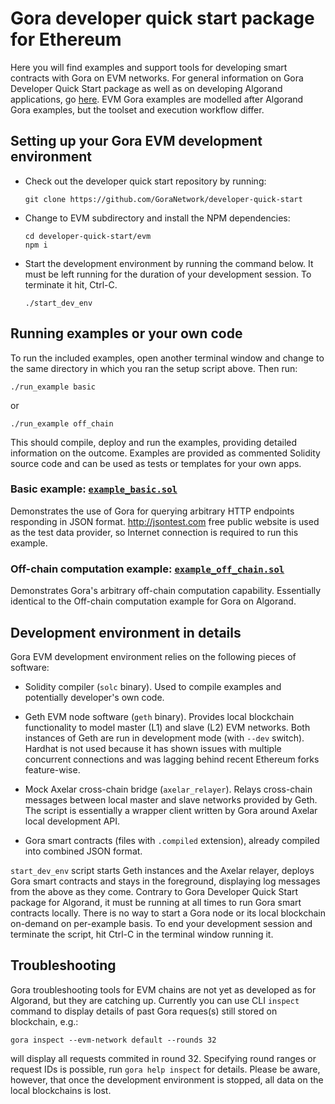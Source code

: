 # Gora developer quick start package for Ethereum

Here you will find examples and support tools for developing smart contracts with
Gora on EVM networks. For general information on Gora Developer Quick Start
package as well as on developing Algorand applications, go [here](https://github.com/GoraNetwork/developer-quick-start/README.md).
EVM Gora examples are modelled after Algorand Gora examples, but the toolset and
execution workflow differ.

## Setting up your Gora EVM development environment

 * Check out the developer quick start repository by running:
   ```
   git clone https://github.com/GoraNetwork/developer-quick-start
   ```

 * Change to EVM subdirectory and install the NPM dependencies:
   ```
   cd developer-quick-start/evm
   npm i
   ```
 * Start the development environment by running the command below. It must
   be left running for the duration of your development session. To terminate
   it hit, Ctrl-C.
   ```
   ./start_dev_env
   ```

## Running examples or your own code

To run the included examples, open another terminal window and change
to the same directory in which you ran the setup script above. Then run:
```
./run_example basic
```
or
```
./run_example off_chain
```

This should compile, deploy and run the examples, providing detailed information
on the outcome. Examples are provided as commented Solidity source code and can
be used as tests or templates for your own apps.

### Basic example: [`example_basic.sol`](https://github.com/GoraNetwork/developer-quick-start/blob/main/evm/example_basic.sol "Example app on Github")

Demonstrates the use of Gora for querying arbitrary HTTP endpoints responding in
JSON format. <http://jsontest.com> free public website is used as the test data
provider, so Internet connection is required to run this example.

### Off-chain computation example: [`example_off_chain.sol`](https://github.com/GoraNetwork/developer-quick-start/blob/main/evm/example_offchain.sol "Example app on Github")

Demonstrates Gora's arbitrary off-chain computation capability. Essentially
identical to the Off-chain computation example for Gora on Algorand.

## Development environment in details

Gora EVM development environment relies on the following pieces of software:

 * Solidity compiler (`solc` binary). Used to compile examples and potentially
   developer's own code.

 * Geth EVM node software (`geth` binary). Provides local blockchain
   functionality to model master (L1) and slave (L2) EVM networks. Both
   instances of Geth are run in development mode (with `--dev` switch).
   Hardhat is not used because it has shown issues with multiple concurrent
   connections and was lagging behind recent Ethereum forks feature-wise.

 * Mock Axelar cross-chain bridge (`axelar_relayer`). Relays cross-chain
   messages between local master and slave networks provided by Geth.
   The script is essentially a wrapper client written by Gora around Axelar
   local development API.

 * Gora smart contracts (files with `.compiled` extension), already compiled
   into combined JSON format.

`start_dev_env` script starts Geth instances and the Axelar relayer, deploys Gora
smart contracts and stays in the foreground, displaying log messages from the
above as they come. Contrary to Gora Developer Quick Start package for Algorand,
it must be running at all times to run Gora smart contracts locally. There is no
way to start a Gora node or its local blockchain on-demand on per-example basis.
To end your development session and terminate the script, hit Ctrl-C in the
terminal window running it.

## Troubleshooting

Gora troubleshooting tools for EVM chains are not yet as developed as for Algorand,
but they are catching up. Currently you can use CLI `inspect` command to display
details of past Gora reques(s) still stored on blockchain, e.g.:
```
gora inspect --evm-network default --rounds 32
```
will display all requests commited in round 32. Specifying round ranges or
request IDs is possible, run `gora help inspect` for details. Please be aware,
however, that once the development environment is stopped, all data on the
local blockchains is lost.